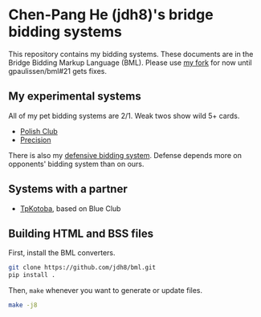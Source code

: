 Chen-Pang He (jdh8)'s bridge bidding systems
============================================
This repository contains my bidding systems.  These documents are in the Bridge
Bidding Markup Language (BML).  Please use [my fork][fork] for now until
gpaulissen/bml#21 gets fixes.

[fork]: https://github.com/jdh8/bml

My experimental systems
-----------------------
All of my pet bidding systems are 2/1.  Weak twos show wild 5+ cards.

- [Polish Club](https://jdh8.github.io/bridge-systems/wj.htm)
- [Precision](https://jdh8.github.io/bridge-systems/precision.htm)

There is also my [defensive bidding system][defense].  Defense depends more on
opponents' bidding system than on ours.

[defense]: https://jdh8.github.io/bridge-systems/defense.htm

Systems with a partner
----------------------
- [TpKotoba](https://jdh8.github.io/bridge-systems/TpKotoba.htm), based on Blue Club

Building HTML and BSS files
---------------------------

First, install the BML converters.

```sh
git clone https://github.com/jdh8/bml.git
pip install .
```

Then, `make` whenever you want to generate or update files.

```sh
make -j8
```
